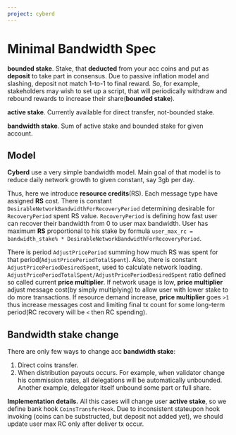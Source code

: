 ```yaml
---
project: cyberd
---
```

# Minimal Bandwidth Spec

**bounded stake**. Stake, that **deducted** from your acc coins and put as **deposit** to take part in consensus. 
Due to passive inflation model and slashing, deposit not match 1-to-1 to final reward. 
So, for example, stakeholders may wish to set up a script,
 that will periodically withdraw and rebound rewards to increase their share(**bounded stake**). 

**active stake**. Currently available for direct transfer, not-bounded stake.

**bandwidth stake**. Sum of active stake and bounded stake for given account.

## Model

**Cyberd** use a very simple bandwidth model. 
Main goal of that model is to reduce daily network growth to given constant, say 3gb per day.

Thus, here we introduce **resource credits**(RS). Each message type have assigned **RS** cost. 
There is constant `DesirableNetworkBandwidthForRecoveryPeriod` determining desirable for `RecoveryPeriod` spent RS value.
`RecoveryPeriod` is defining how fast user can recover their bandwidth from 0 to user max bandwidth.
User has maximum **RS** proportional to his stake by 
 formula `user_max_rc = bandwidth_stake% * DesirableNetworkBandwidthForRecoveryPeriod`.
 
There is period `AdjustPricePeriod` summing how much RS was spent for that period(`AdjustPricePeriodTotalSpent`).
Also, there is constant `AdjustPricePeriodDesiredSpent`, used to calculate network loading. 
`AdjustPricePeriodTotalSpent/AdjustPricePeriodDesiredSpent` ratio defined so called current **price multiplier**.
If network usage is low, **price multiplier** adjust message cost(by simply multiplying) 
 to allow user with lower stake to do more transactions. 
If resource demand increase, **price multiplier** goes `>1` thus increase messages cost 
 and limiting final tx count for some long-term period(RC recovery will be `<` then RC spending).

## Bandwidth stake change

There are only few ways to change acc **bandwidth stake**:

1. Direct coins transfer.
2. When distribution payouts occurs. For example, when validator change his commission rates, 
 all delegations will be automatically unbounded. Another example, delegator itself unbound some part or full share.


**Implementation details.** 
All this cases will change user **active stake**, so we define bank hook `CoinsTransferHook`.
 Due to inconsistent stateupon hook invoking (coins can be substructed, but deposit not added yet), 
 we should update user max RC only after deliver tx occur.